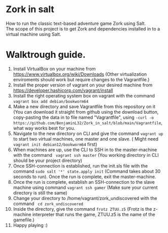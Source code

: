 # Zork in salt
How to run the classic text-based adventure game Zork using Salt.  
The scope of this project is to get Zork and dependencies installed in to a virtual machine using Salt.  
# Walktrough guide.  
1. Install VirtualBox on your machine from https://www.virtualbox.org/wiki/Downloads (Other virtualization enviroments should work but require changes to the Vagrantfile.)  
2. Install the proper version of vagrant on your desired machine from https://developer.hashicorp.com/vagrant/install
3. Install the right operating system box on vagrant with the command ``vagrant box add debian/bookworm64``  
4. Make a new directory and save Vagrantfile from this repository on it (You can download it straight from github using the download button, copy-pasting the data in to file named "Vagrantfile", using ``-curl -o https://github.com/BenjaminL32/Zork_in_salt/blob/main/Vagrantfile``, what way works best for you.  
5. Navigate to the new directory on CLI and give the command ``vagrant up`` to start two virtual machines, one master and one slave. ( Might need ``vagrant init debian12/bookworm64`` first)  
6. When machines are up, use the CLI to SSH in to the master-machine with the command `` vagrant ssh master`` (You working directory in CLI should be your project directory)  
7. Once SSH-connection is established, run the init.sls file with the command ``sudo salt '*' state.apply init`` (Command takes about 30 seconds to run). Once the run is complete, exit the master-machine.  
8. Once the run is complete, establish an SSH-connection to the slave machine using command ``vagrant ssh gamer`` (Make sure your current directory is still the same)
9. Change your directory to /home/vagrant/zork_undiscovered with the command `` cd zork_undiscovered``
10. Inside the directory, give the command ``frotz ZTUU.z5`` (Frotz is the z-machine interpreter that runs the game, ZTUU.z5 is the name of the gamefile.)
11. Happy playing :)
   
